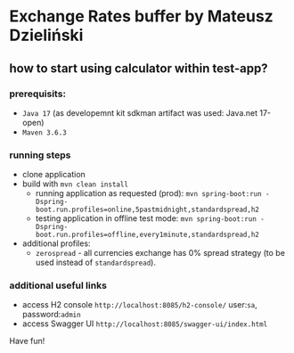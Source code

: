 # Exchange Rates buffer by Mateusz Dzieliński

## how to start using calculator within test-app?

### prerequisits:
 - `Java 17` (as developemnt kit sdkman artifact was used: Java.net 17-open)           
 - `Maven 3.6.3`

### running steps
 - clone application
 - build with `mvn clean install`
   - running application as requested (prod): `mvn spring-boot:run -Dspring-boot.run.profiles=online,5pastmidnight,standardspread,h2` 
   - testing application in offline test mode: `mvn spring-boot:run -Dspring-boot.run.profiles=offline,every1minute,standardspread,h2`
 - additional profiles:
   - `zerospread` - all currencies exchange has 0% spread strategy (to be used instead of `standardspread`).
   
### additional useful links
 - access H2 console `http://localhost:8085/h2-console/` user:`sa`, password:`admin`
 - access Swagger UI `http://localhost:8085/swagger-ui/index.html`

Have fun!
